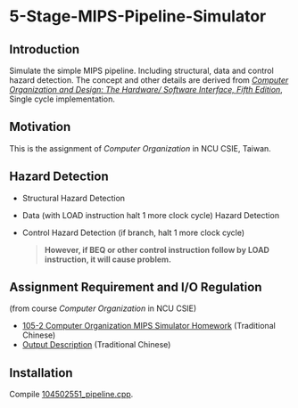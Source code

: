# 5-Stage-MIPS-Pipeline-Simulator

## Introduction
Simulate the simple MIPS pipeline. Including structural, data and control hazard detection. The concept and other details are derived from [*Computer Organization and Design: The Hardware/
Software Interface, Fifth Edition*](https://goo.gl/5SQ6pc), Single cycle implementation.

## Motivation
This is the assignment of *Computer Organization* in NCU CSIE, Taiwan.

## Hazard Detection
* Structural Hazard Detection
* Data (with LOAD instruction halt 1 more clock cycle) Hazard Detection
* Control Hazard Detection (if branch, halt 1 more clock cycle)

    > **However, if BEQ or other control instruction follow by LOAD instruction, it will cause problem.**

## Assignment Requirement and I/O Regulation
(from course *Computer Organization* in NCU CSIE)
* [105-2 Computer Organization MIPS Simulator Homework](COHW105-pipeline_ver2.pdf) (Traditional Chinese)
* [Output Description](COHW105-pipeline_ver2.pdf) (Traditional Chinese)
## Installation
Compile [104502551_pipeline.cpp](104502551_pipeline.cpp).

